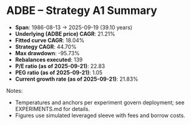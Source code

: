 # ADBE – Strategy A1 Summary

- **Span**: 1986-08-13 → 2025-09-19 (39.10 years)
- **Underlying (ADBE price) CAGR**: 21.21%
- **Fitted curve CAGR**: 18.04%
- **Strategy CAGR**: 44.70%
- **Max drawdown**: -95.73%
- **Rebalances executed**: 139
- **P/E ratio (as of 2025-09-21)**: 22.83
- **PEG ratio (as of 2025-09-21)**: 1.05
- **Current growth rate (as of 2025-09-21)**: 21.83%

Notes:

- Temperatures and anchors per experiment govern deployment; see EXPERIMENTS.md for details.
- Figures use simulated leveraged sleeve with fees and borrow costs.


